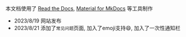 本文档使用了 [Read the Docs](https://readthedocs.org/), [Material for MkDocs](https://squidfunk.github.io/mkdocs-material/) 等工具制作   

- 2023/8/19 网站发布
- 2023/8/21 添加了`常见问题`页面, 加入了emoji支持:smile:, 加入了一次性通知栏